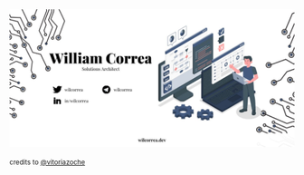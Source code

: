 <img src="https://github.com/wilcorrea/wilcorrea/blob/main/IISrEtAk.jpg?raw=true"/>

<small>credits to <a href="https://github.com/vitoriazoche">@vitoriazoche</a></small>
